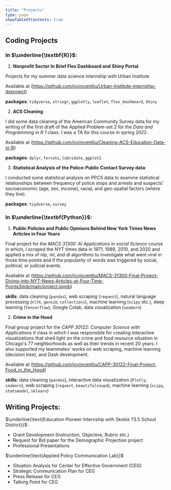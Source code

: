 ```yaml
---
title: "Projects"
type: page
showTableOfContents: true
---
```



## Coding Projects

### In $\underline{\textbf{R}}$: 

1. **Nonprofit Sector In Brief Flex Dashboard and Shiny Portal**:
      
Projects for my summer data science internship with Urban Institute

Available at (https://github.com/jcvincentliu/Urban-Institute-internship-dsproject)

$\textbf{packages}$: `tidyverse`, `stringr`, `ggplotly`, `leaflet`, `flex_dashboard`, `Shiny`

      
2. **ACS Cleaning**

I did some data cleaning of the American Community Survey data for my writing of the first draft of the Applied Problem-set 2 for the *Data and Programming in R 1* class. I was a TA for this course in spring 2022. 

Available at (https://github.com/jcvincentliu/Cleaning-ACS-Education-Data-in-R)

$\textbf{packages}$: `dplyr`, `forcats`, `lubridate`, `ggplot2`


3. **Statistical Analysis of the Police-Public Contact Survey data**:

I conducted some statistical analysis on PPCS data to examine statistical relationships
  between frequency of police stops and arrests and suspects' socioeconomic (age, sex, income), racial, and geo-spatial factors (where they live).

$\textbf{packages}$: `tiydverse`, `survey`



### In $\underline{\textbf{Python}}$:

1. **Public Policies and Public Opinions Behind New York Times News Articles in Four Years**

Final project for the *MACS 31300: AI Applications in social Science* course in which, I scraped the NYT times data in 1971, 1989, 2010, and 2020 and applied a mix of nlp, ml, and dl algorithms to investigate what went viral in those time points and if the popularity of words was triggered by social, political, or judicial events. 

Available at (https://github.com/jcvincentliu/MACS-31300-Final-Project-Diving-into-NYT-News-Articles-at-Four-Time-Points/blob/main/project.ipynb)

$\textbf{skills}$: data cleaning (`pandas`), web scraping (`request`), natural language processing (`nltk`, `gensim`, `collections`), machine learning (`scipy` etc.), deep learning (`Tensorflow`), Google Colab, data visualization (`seaborn`)

2. **Crime in the Hood**

Final group project for the *CAPP 30122: Computer Science with Applications II* class in which I was responsible for creating interactive visualizations that shed light on the crime and food resource situation in Chicago's 77 neighborhoods as well as their trends in recent 20 years. I also supported my teammates' works on web scraping, machine learning (decision tree), and Dash development. 

Available at (https://github.com/jcvincentliu/CAPP-30122-Final-Project-Food_in_the_Hood)

$\textbf{skills}$: data cleaning (`pandas`), interactive data visualization (`Plotly`, `seaborn`), web scraping (`request`, `beautifulsoup4`), machine learning (`scipy`, `statsmodel`, `sklearn`)

## Writing Projects:

$\underline{\text{Education Pioneer Internship with Skokie 73.5 School District}}$:

- Grant Development (Instruction, Objective, Rubric etc.)
- Request for Bid paper for the Demographic Projection project
- Professional Presentations

$\underline{\text{Applied Policy Communication Lab}}$

- Situation Analysis for Center for Effective Government (CEG)
- Strategic Communication Plan for CEG
- Press Release for CEG
- Talking Point for CEG


